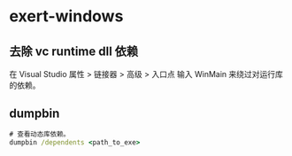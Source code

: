 ﻿# exert-windows

## 去除 vc runtime dll 依赖

在 Visual Studio 属性 > 链接器 > 高级 > 入口点 输入 WinMain 来绕过对运行库的依赖。

## dumpbin

```cmd
# 查看动态库依赖。
dumpbin /dependents <path_to_exe>
```
